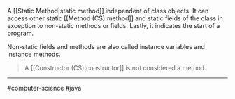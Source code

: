 A [[Static Method|static method]] independent of class objects. It can access other static [[Method (CS)|method]] and static fields of the class in exception to non-static methods or fields. Lastly, it indicates the start of a program.

Non-static fields and methods are also called instance variables and instance methods.

>A [[Constructor (CS)|constructor]] is not considered a method.

---
#computer-science #java